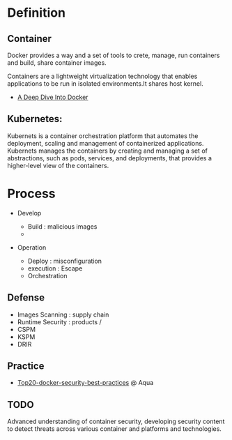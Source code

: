 # Definition
## Container
 Docker provides a way and a set of tools to crete, manage, run containers and build, share container images.
 
 Containers are a lightweight virtualization technology that enables applications to be run in isolated environments.It shares host kernel.
- [A Deep Dive Into Docker](http://docker-saigon.github.io/post/Docker-Internals/#overview-of-linux-containers:cb6baf67dddd3a71c07abfd705dc7d4b) 


## Kubernetes:
 Kubernets is a container orchestration platform that automates the deployment, scaling and management of containerized applications. Kubernets manages the containers by creating and managing a set of abstractions, such as pods, services, and deployments, that provides a higher-level view of the containers.


# Process
- Develop  
  - Build : malicious images
  - 


- Operation
  - Deploy : misconfiguration
  - execution : Escape
  - Orchestration


## Defense
- Images Scanning : supply chain
- Runtime Security : products / 
- CSPM
- KSPM
- DRIR


## Practice
 - [Top20-docker-security-best-practices](https://blog.aquasec.com/docker-security-best-practices) @ Aqua

## TODO
Advanced understanding of container security, developing security content to detect threats across various container and platforms and technologies.
